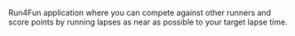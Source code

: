 Run4Fun application where you can compete against other runners and score points by running lapses as near as possible to your target lapse time.
